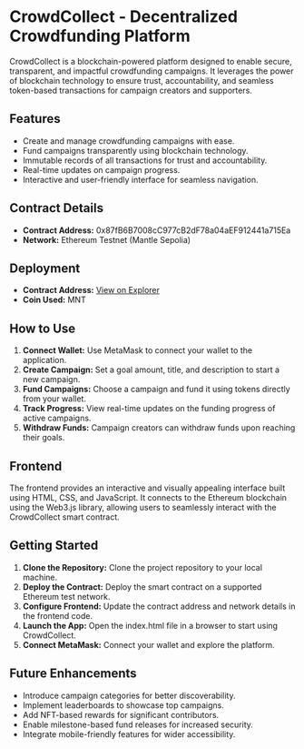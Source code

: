 # CrowdCollect - Decentralized Crowdfunding Platform

CrowdCollect is a blockchain-powered platform designed to enable secure, transparent, and impactful crowdfunding campaigns. It leverages the power of blockchain technology to ensure trust, accountability, and seamless token-based transactions for campaign creators and supporters.

## Features
- Create and manage crowdfunding campaigns with ease.
- Fund campaigns transparently using blockchain technology.
- Immutable records of all transactions for trust and accountability.
- Real-time updates on campaign progress.
- Interactive and user-friendly interface for seamless navigation.

## Contract Details
- **Contract Address:** 0x87fB6B7008cC977cB2dF78a04aEF912441a715Ea  
- **Network:** Ethereum Testnet (Mantle Sepolia)

## Deployment
- **Contract Address:** [View on Explorer](https://sepolia.mantlescan.xyz/address/0x87fB6B7008cC977cB2dF78a04aEF912441a715Ea)  
- **Coin Used:** MNT

## How to Use
1. **Connect Wallet:** Use MetaMask to connect your wallet to the application.  
2. **Create Campaign:** Set a goal amount, title, and description to start a new campaign.  
3. **Fund Campaigns:** Choose a campaign and fund it using tokens directly from your wallet.  
4. **Track Progress:** View real-time updates on the funding progress of active campaigns.  
5. **Withdraw Funds:** Campaign creators can withdraw funds upon reaching their goals.

## Frontend
The frontend provides an interactive and visually appealing interface built using HTML, CSS, and JavaScript. It connects to the Ethereum blockchain using the Web3.js library, allowing users to seamlessly interact with the CrowdCollect smart contract.

## Getting Started
1. **Clone the Repository:** Clone the project repository to your local machine.  
2. **Deploy the Contract:** Deploy the smart contract on a supported Ethereum test network.  
3. **Configure Frontend:** Update the contract address and network details in the frontend code.  
4. **Launch the App:** Open the index.html file in a browser to start using CrowdCollect.  
5. **Connect MetaMask:** Connect your wallet and explore the platform.

## Future Enhancements
- Introduce campaign categories for better discoverability.  
- Implement leaderboards to showcase top campaigns.  
- Add NFT-based rewards for significant contributors.  
- Enable milestone-based fund releases for increased security.  
- Integrate mobile-friendly features for wider accessibility.  
